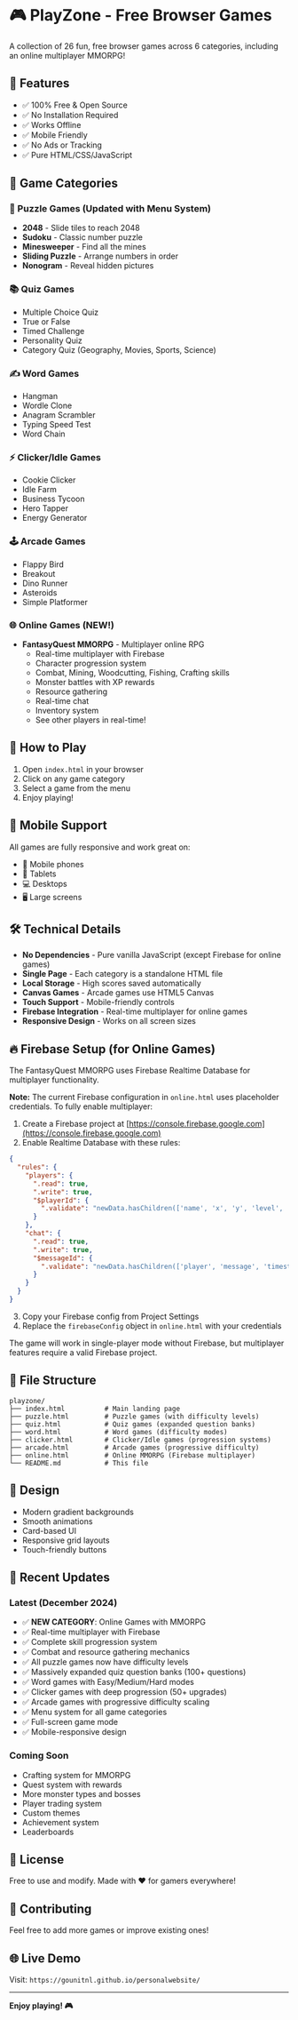 # 🎮 PlayZone - Free Browser Games

A collection of 26 fun, free browser games across 6 categories, including an online multiplayer MMORPG!

## 🌟 Features

- ✅ 100% Free & Open Source
- ✅ No Installation Required
- ✅ Works Offline
- ✅ Mobile Friendly
- ✅ No Ads or Tracking
- ✅ Pure HTML/CSS/JavaScript

## 🎯 Game Categories

### 🧠 Puzzle Games (Updated with Menu System)
- **2048** - Slide tiles to reach 2048
- **Sudoku** - Classic number puzzle
- **Minesweeper** - Find all the mines
- **Sliding Puzzle** - Arrange numbers in order
- **Nonogram** - Reveal hidden pictures

### 📚 Quiz Games
- Multiple Choice Quiz
- True or False
- Timed Challenge
- Personality Quiz
- Category Quiz (Geography, Movies, Sports, Science)

### ✍️ Word Games
- Hangman
- Wordle Clone
- Anagram Scrambler
- Typing Speed Test
- Word Chain

### ⚡ Clicker/Idle Games
- Cookie Clicker
- Idle Farm
- Business Tycoon
- Hero Tapper
- Energy Generator

### 🕹️ Arcade Games
- Flappy Bird
- Breakout
- Dino Runner
- Asteroids
- Simple Platformer

### 🌐 Online Games (NEW!)
- **FantasyQuest MMORPG** - Multiplayer online RPG
  - Real-time multiplayer with Firebase
  - Character progression system
  - Combat, Mining, Woodcutting, Fishing, Crafting skills
  - Monster battles with XP rewards
  - Resource gathering
  - Real-time chat
  - Inventory system
  - See other players in real-time!

## 🚀 How to Play

1. Open `index.html` in your browser
2. Click on any game category
3. Select a game from the menu
4. Enjoy playing!

## 📱 Mobile Support

All games are fully responsive and work great on:
- 📱 Mobile phones
- 📲 Tablets
- 💻 Desktops
- 🖥️ Large screens

## 🛠️ Technical Details

- **No Dependencies** - Pure vanilla JavaScript (except Firebase for online games)
- **Single Page** - Each category is a standalone HTML file
- **Local Storage** - High scores saved automatically
- **Canvas Games** - Arcade games use HTML5 Canvas
- **Touch Support** - Mobile-friendly controls
- **Firebase Integration** - Real-time multiplayer for online games
- **Responsive Design** - Works on all screen sizes

## 🔥 Firebase Setup (for Online Games)

The FantasyQuest MMORPG uses Firebase Realtime Database for multiplayer functionality.

**Note:** The current Firebase configuration in `online.html` uses placeholder credentials. To fully enable multiplayer:

1. Create a Firebase project at [https://console.firebase.google.com](https://console.firebase.google.com)
2. Enable Realtime Database with these rules:
```json
{
  "rules": {
    "players": {
      ".read": true,
      ".write": true,
      "$playerId": {
        ".validate": "newData.hasChildren(['name', 'x', 'y', 'level', 'lastActive'])"
      }
    },
    "chat": {
      ".read": true,
      ".write": true,
      "$messageId": {
        ".validate": "newData.hasChildren(['player', 'message', 'timestamp'])"
      }
    }
  }
}
```
3. Copy your Firebase config from Project Settings
4. Replace the `firebaseConfig` object in `online.html` with your credentials

The game will work in single-player mode without Firebase, but multiplayer features require a valid Firebase project.

## 📂 File Structure

```
playzone/
├── index.html          # Main landing page
├── puzzle.html         # Puzzle games (with difficulty levels)
├── quiz.html           # Quiz games (expanded question banks)
├── word.html           # Word games (difficulty modes)
├── clicker.html        # Clicker/Idle games (progression systems)
├── arcade.html         # Arcade games (progressive difficulty)
├── online.html         # Online MMORPG (Firebase multiplayer)
└── README.md           # This file
```

## 🎨 Design

- Modern gradient backgrounds
- Smooth animations
- Card-based UI
- Responsive grid layouts
- Touch-friendly buttons

## 🔄 Recent Updates

### Latest (December 2024)
- ✅ **NEW CATEGORY**: Online Games with MMORPG
- ✅ Real-time multiplayer with Firebase
- ✅ Complete skill progression system
- ✅ Combat and resource gathering mechanics
- ✅ All puzzle games now have difficulty levels
- ✅ Massively expanded quiz question banks (100+ questions)
- ✅ Word games with Easy/Medium/Hard modes
- ✅ Clicker games with deep progression (50+ upgrades)
- ✅ Arcade games with progressive difficulty scaling
- ✅ Menu system for all game categories
- ✅ Full-screen game mode
- ✅ Mobile-responsive design

### Coming Soon
- Crafting system for MMORPG
- Quest system with rewards
- More monster types and bosses
- Player trading system
- Custom themes
- Achievement system
- Leaderboards

## 📝 License

Free to use and modify. Made with ❤️ for gamers everywhere!

## 🤝 Contributing

Feel free to add more games or improve existing ones!

## 🌐 Live Demo

Visit: `https://gounitnl.github.io/personalwebsite/`

---

**Enjoy playing! 🎮**
